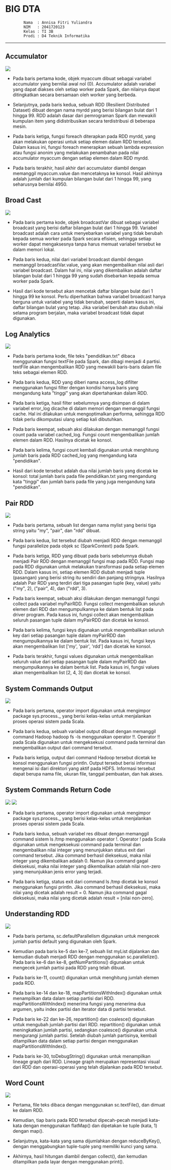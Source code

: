 # BIG DTA
            Nama  : Annisa Fitri Yuliandra
            NIM   : 2041720123
            Kelas : TI 3B
            Prodi : D4 Teknik Informatika

---
## Accumulator
![](Accumulator/1.png)
- Pada baris pertama kode, objek myaccum dibuat sebagai variabel accumulator yang bernilai awal nol (0). Accumulator adalah variabel yang dapat diakses oleh setiap worker pada Spark, dan nilainya dapat ditingkatkan secara bersamaan oleh worker yang berbeda.

- Selanjutnya, pada baris kedua, sebuah RDD (Resilient Distributed Dataset) dibuat dengan nama myrdd yang berisi bilangan bulat dari 1 hingga 99. RDD adalah dasar dari pemrograman Spark dan mewakili kumpulan item yang didistribusikan secara terdistribusi di beberapa mesin.

- Pada baris ketiga, fungsi foreach diterapkan pada RDD myrdd, yang akan melakukan operasi untuk setiap elemen dalam RDD tersebut. Dalam kasus ini, fungsi foreach menerapkan sebuah lambda expression atau fungsi anonim yang melakukan penambahan pada nilai accumulator myaccum dengan setiap elemen dalam RDD myrdd.

- Pada baris terakhir, hasil akhir dari accumulator diambil dengan memanggil myaccum.value dan mencetaknya ke konsol. Hasil akhirnya adalah jumlah dari kumpulan bilangan bulat dari 1 hingga 99, yang seharusnya bernilai 4950.

## Broad Cast
![](BroadCast\2.png)
- Pada baris pertama kode, objek broadcastVar dibuat sebagai variabel broadcast yang berisi daftar bilangan bulat dari 1 hingga 99. Variabel broadcast adalah cara untuk menyebarkan variabel yang tidak berubah kepada semua worker pada Spark secara efisien, sehingga setiap worker dapat mengaksesnya tanpa harus memuat variabel tersebut ke dalam memori lokal.

- Pada baris kedua, nilai dari variabel broadcast diambil dengan memanggil broadcastVar.value, yang akan mengembalikan nilai asli dari variabel broadcast. Dalam hal ini, nilai yang dikembalikan adalah daftar bilangan bulat dari 1 hingga 99 yang sudah disebarkan kepada semua worker pada Spark.

- Hasil dari kode tersebut akan mencetak daftar bilangan bulat dari 1 hingga 99 ke konsol. Perlu diperhatikan bahwa variabel broadcast hanya berguna untuk variabel yang tidak berubah, seperti dalam kasus ini, daftar bilangan bulat yang tetap. Jika variabel berubah atau diubah nilai selama program berjalan, maka variabel broadcast tidak dapat digunakan.

## Log Analytics
![](LogAnalytics/1.png)
- Pada baris pertama kode, file teks "pendidikan.txt" dibaca menggunakan fungsi textFile pada Spark, dan dibagi menjadi 4 partisi. textFile akan mengembalikan RDD yang mewakili baris-baris dalam file teks sebagai elemen RDD.

- Pada baris kedua, RDD yang diberi nama access_log difilter menggunakan fungsi filter dengan kondisi hanya baris yang mengandung kata "tinggi" yang akan dipertahankan dalam RDD.

- Pada baris ketiga, hasil filter sebelumnya yang disimpan di dalam variabel error_log dicache di dalam memori dengan memanggil fungsi cache. Hal ini dilakukan untuk mengoptimalkan performa, sehingga RDD tidak perlu dikomputasi ulang setiap kali dibutuhkan.

- Pada baris keempat, sebuah aksi dilakukan dengan memanggil fungsi count pada variabel cached_log. Fungsi count mengembalikan jumlah elemen dalam RDD. Hasilnya dicetak ke konsol.

- Pada baris kelima, fungsi count kembali digunakan untuk menghitung jumlah baris pada RDD cached_log yang mengandung kata "pendidikan".

- Hasil dari kode tersebut adalah dua nilai jumlah baris yang dicetak ke konsol: total jumlah baris pada file pendidikan.txt yang mengandung kata "tinggi" dan jumlah baris pada file yang juga mengandung kata "pendidikan".

## Pair RDD
![](PairRDD/3.png)
- Pada baris pertama, sebuah list dengan nama mylist yang berisi tiga string yaitu "my", "pair", dan "rdd" dibuat.

- Pada baris kedua, list tersebut diubah menjadi RDD dengan memanggil fungsi parallelize pada objek sc (SparkContext) pada Spark.

- Pada baris ketiga, RDD yang dibuat pada baris sebelumnya diubah menjadi Pair RDD dengan memanggil fungsi map pada RDD. Fungsi map pada RDD digunakan untuk melakukan transformasi pada setiap elemen RDD. Dalam kasus ini, setiap elemen RDD diubah menjadi tuple (pasangan) yang berisi string itu sendiri dan panjang stringnya. Hasilnya adalah Pair RDD yang terdiri dari tiga pasangan tuple (key, value) yaitu ("my", 2), ("pair", 4), dan ("rdd", 3).

- Pada baris keempat, sebuah aksi dilakukan dengan memanggil fungsi collect pada variabel myPairRDD. Fungsi collect mengembalikan seluruh elemen dari RDD dan mengumpulkannya ke dalam bentuk list pada driver program. Pada kasus ini, fungsi collect akan mengembalikan seluruh pasangan tuple dalam myPairRDD dan dicetak ke konsol.

- Pada baris kelima, fungsi keys digunakan untuk mengembalikan seluruh key dari setiap pasangan tuple dalam myPairRDD dan mengumpulkannya ke dalam bentuk list. Pada kasus ini, fungsi keys akan mengembalikan list ['my', 'pair', 'rdd'] dan dicetak ke konsol.

- Pada baris terakhir, fungsi values digunakan untuk mengembalikan seluruh value dari setiap pasangan tuple dalam myPairRDD dan mengumpulkannya ke dalam bentuk list. Pada kasus ini, fungsi values akan mengembalikan list [2, 4, 3] dan dicetak ke konsol.

## System Commands Output
![](SystemCommandsOutput/4.png)
- Pada baris pertama, operator import digunakan untuk mengimpor package sys.process._ yang berisi kelas-kelas untuk menjalankan proses operasi sistem pada Scala.

- Pada baris kedua, sebuah variabel output dibuat dengan memanggil command Hadoop hadoop fs -ls menggunakan operator !!. Operator !! pada Scala digunakan untuk mengeksekusi command pada terminal dan mengembalikan output dari command tersebut.

- Pada baris ketiga, output dari command Hadoop tersebut dicetak ke konsol menggunakan fungsi println. Output tersebut berisi informasi mengenai isi dari direktori yang aktif pada HDFS. Informasi tersebut dapat berupa nama file, ukuran file, tanggal pembuatan, dan hak akses.

## System Commands Return Code 
![](SystemCommandsReturnCode/5.png)
![](SystemCommandsReturnCode/6.png)
- Pada baris pertama, operator import digunakan untuk mengimpor package sys.process._ yang berisi kelas-kelas untuk menjalankan proses operasi sistem pada Scala.

- Pada baris kedua, sebuah variabel res dibuat dengan memanggil command sistem ls /tmp menggunakan operator !. Operator ! pada Scala digunakan untuk mengeksekusi command pada terminal dan mengembalikan nilai integer yang menunjukkan status exit dari command tersebut. Jika command berhasil dieksekusi, maka nilai integer yang dikembalikan adalah 0. Namun jika command gagal dieksekusi, maka nilai integer yang dikembalikan adalah nilai non-zero yang menunjukkan jenis error yang terjadi.

- Pada baris ketiga, status exit dari command ls /tmp dicetak ke konsol menggunakan fungsi println. Jika command berhasil dieksekusi, maka nilai yang dicetak adalah result = 0. Namun jika command gagal dieksekusi, maka nilai yang dicetak adalah result = [nilai non-zero].

## Understanding RDD
![](UndersandingRDDs/1.png)
- Pada baris pertama, sc.defaultParallelism digunakan untuk mengecek jumlah partisi default yang digunakan oleh Spark.

- Kemudian pada baris ke-5 dan ke-7, sebuah list myList dijalankan dan kemudian diubah menjadi RDD dengan menggunakan sc.parallelize(). Pada baris ke-6 dan ke-8, getNumPartitions() digunakan untuk mengecek jumlah partisi pada RDD yang telah dibuat.

- Pada baris ke-11, count() digunakan untuk menghitung jumlah elemen pada RDD.

- Pada baris ke-14 dan ke-18, mapPartitionsWithIndex() digunakan untuk menampilkan data dalam setiap partisi dari RDD. mapPartitionsWithIndex() menerima fungsi yang menerima dua argumen, yaitu index partisi dan iterator data di partisi tersebut.

- Pada baris ke-22 dan ke-26, repartition() dan coalesce() digunakan untuk mengubah jumlah partisi dari RDD. repartition() digunakan untuk meningkatkan jumlah partisi, sedangkan coalesce() digunakan untuk mengurangi jumlah partisi. Setelah diubah jumlah partisinya, kembali ditampilkan data dalam setiap partisi dengan menggunakan mapPartitionsWithIndex().

- Pada baris ke-30, toDebugString() digunakan untuk menampilkan lineage graph dari RDD. Lineage graph merupakan representasi visual dari RDD dan operasi-operasi yang telah dijalankan pada RDD tersebut.

## Word Count
![](WordCount/7.png)
- Pertama, file teks dibaca dengan menggunakan sc.textFile(), dan dimuat ke dalam RDD.

- Kemudian, tiap baris pada RDD tersebut dipecah-pecah menjadi kata-kata dengan menggunakan flatMap() dan dipetakan ke tuple (kata, 1) dengan map().

- Selanjutnya, kata-kata yang sama dijumlahkan dengan reduceByKey(), dengan menggabungkan tuple-tuple yang memiliki kunci yang sama.

- Akhirnya, hasil hitungan diambil dengan collect(), dan kemudian ditampilkan pada layar dengan menggunakan print().
